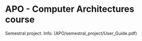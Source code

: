 # APO - Computer Architectures course

Semestral project.
Info: (APO/semestral_project/User_Guide.pdf)
